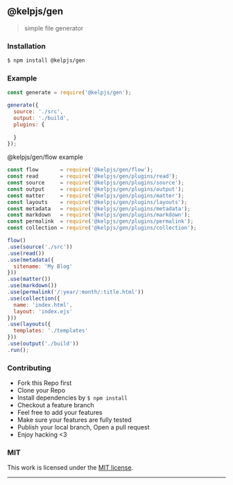 ## @kelpjs/gen

> simple file generator

### Installation

```bash
$ npm install @kelpjs/gen
```

### Example

```js
const generate = require('@kelpjs/gen');

generate({
  source: './src',
  output: './build',
  plugins: {
    
  }
});

```

@kelpjs/gen/flow example

```js
const flow       = require('@kelpjs/gen/flow');
const read       = require('@kelpjs/gen/plugins/read');
const source     = require('@kelpjs/gen/plugins/source');
const output     = require('@kelpjs/gen/plugins/output');
const matter     = require('@kelpjs/gen/plugins/matter');
const layouts    = require('@kelpjs/gen/plugins/layouts');
const metadata   = require('@kelpjs/gen/plugins/metadata');
const markdown   = require('@kelpjs/gen/plugins/markdown');
const permalink  = require('@kelpjs/gen/plugins/permalink');
const collection = require('@kelpjs/gen/plugins/collection');

flow()
.use(source('./src'))
.use(read())
.use(metadata({
  sitename: 'My Blog'
}))
.use(matter())
.use(markdown())
.use(permalink('/:year/:month/:title.html'))
.use(collection({
  name: 'index.html',
  layout: 'index.ejs'
}))
.use(layouts({
  templates: './templates'
}))
.use(output('./build'))
.run();
```

### Contributing
- Fork this Repo first
- Clone your Repo
- Install dependencies by `$ npm install`
- Checkout a feature branch
- Feel free to add your features
- Make sure your features are fully tested
- Publish your local branch, Open a pull request
- Enjoy hacking <3

### MIT

This work is licensed under the [MIT license](./LICENSE).

---